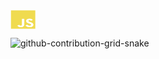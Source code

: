 
<img align="center" alt="javascript" height="30" width="40" src="https://raw.githubusercontent.com/devicons/devicon/master/icons/javascript/javascript-plain.svg">



![github-contribution-grid-snake](https://user-images.githubusercontent.com/95446275/199621643-09ab86d6-519d-4926-ad71-84316f093dd3.svg)
